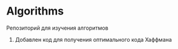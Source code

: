 # Algorithms
Репозиторий для изучения алгоритмов
1. Добавлен код для получения оптимального кода Хаффмана
